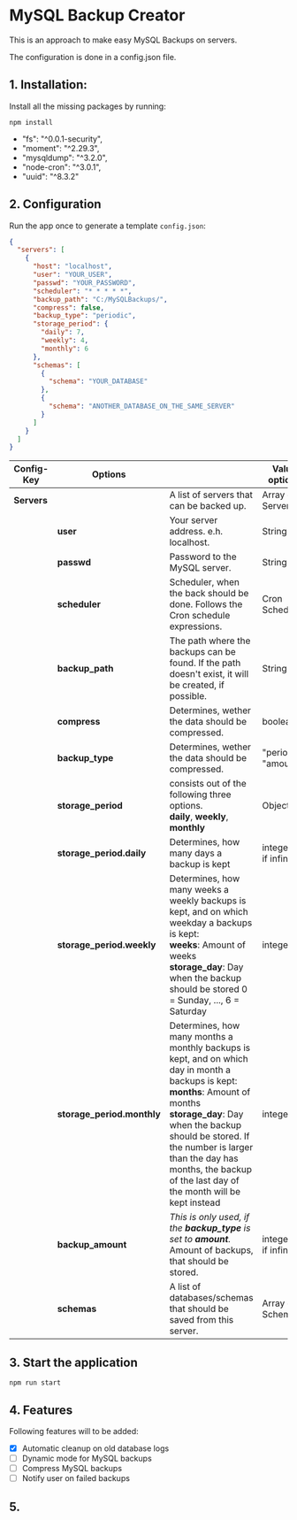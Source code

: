 # MySQL Backup Creator

This is an approach to make easy MySQL Backups on servers.

The configuration is done in a config.json file. 


## 1. Installation:

Install all the missing packages by running:

``
npm install
``

- "fs": "^0.0.1-security",
- "moment": "^2.29.3",
- "mysqldump": "^3.2.0",
- "node-cron": "^3.0.1",
- "uuid": "^8.3.2"

## 2. Configuration

Run the app once to generate a template `config.json`:

````json
{
  "servers": [
    {
      "host": "localhost",
      "user": "YOUR_USER",
      "passwd": "YOUR_PASSWORD",
      "scheduler": "* * * * *",
      "backup_path": "C:/MySQLBackups/",
      "compress": false,
      "backup_type": "periodic",
      "storage_period": {
        "daily": 7,
        "weekly": 4,
        "monthly": 6
      },
      "schemas": [
        {
          "schema": "YOUR_DATABASE"
        },
        {
          "schema": "ANOTHER_DATABASE_ON_THE_SAME_SERVER"
        }
      ]
    }
  ]
}
````
| Config-Key  | Options                    |                                                                                                                                                                                                                                                                                                               | Value options          |
|-------------|----------------------------|---------------------------------------------------------------------------------------------------------------------------------------------------------------------------------------------------------------------------------------------------------------------------------------------------------------|------------------------|
 | **Servers** |                            | A list of servers that can be backed up.                                                                                                                                                                                                                                                                      | Array of Servers       |
|             | **user**                   | Your server address. e.h. localhost.                                                                                                                                                                                                                                                                          | String                 |
|             | **passwd**                 | Password to the MySQL server.                                                                                                                                                                                                                                                                                 | String                 |
|             | **scheduler**              | Scheduler, when the back should be done. Follows the Cron schedule expressions.                                                                                                                                                                                                                               | Cron Schedule          |
|             | **backup_path**            | The path where the backups can be found. If the path doesn't exist, it will be created, if possible.                                                                                                                                                                                                          | String                 |
|             | **compress**               | Determines, wether the data should be compressed.                                                                                                                                                                                                                                                             | boolean                |
|             | **backup_type**            | Determines, wether the data should be compressed.                                                                                                                                                                                                                                                             | "periodic", "amount"   |
|             | **storage_period**         | consists out of the following three options. <br/>**daily**, **weekly**, **monthly**                                                                                                                                                                                                                          | Object                 |
|             | **storage_period.daily**   | Determines, how many days a backup is kept                                                                                                                                                                                                                                                                    | integer, 0 if infinite |
|             | **storage_period.weekly**  | Determines, how many weeks a weekly backups is kept, and on which weekday a backups is kept:<br/>**weeks**: Amount of weeks<br/>**storage_day**: Day when the backup should be stored 0 = Sunday, ...,  6 = Saturday                                                                                          | integers               |
|             | **storage_period.monthly** | Determines, how many months a monthly backups is kept, and on which day in month a backups is kept:<br/>**months**: Amount of months<br/>**storage_day**: Day when the backup should be stored. If the number is larger than the day has months, the backup of the last day of the month will be kept instead | integers               |
|             | **backup_amount**          | *This is only used, if the **backup_type** is set to **amount**.*<br/>Amount of backups, that should be stored.                                                                                                                                                                                               | integer, 0 if infinite |
|             | **schemas**                | A list of databases/schemas that should be saved from this server.                                                                                                                                                                                                                                            | Array of Schemas       |





## 3. Start the application

```
npm run start
```

## 4. Features
Following features will to be added:
- [x] Automatic cleanup on old database logs
- [ ] Dynamic mode for MySQL backups
- [ ] Compress MySQL backups
- [ ] Notify user on failed backups

## 5. 
